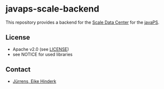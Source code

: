 # javaps-scale-backend

This repository provides a backend for the [Scale Data Center](https://ngageoint.github.io/scale/) for the
[javaPS](http://52north.github.io/javaPS/documentation_markdown/site/index.html).


## License

- Apache v2.0 (see [LICENSE](LICENSE))
- see NOTICE for used libraries


## Contact

* [Jürrens, Eike Hinderk](mailto:e.h.juerrens@52north.org)
